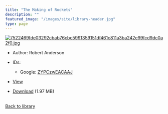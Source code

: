 ```yaml
---
title: "The Making of Rockets"
description: ""
featured_image: "/images/site/library-header.jpg"
type: page
---
```


<a href="" target="_blank">![7522469fde03292cbab76cbc5991359151df461c811a3ba242e99fcd9dc0a2f0.jpg](/images/library/7522469fde03292cbab76cbc5991359151df461c811a3ba242e99fcd9dc0a2f0.jpg)</a>
* Author: Robert Anderson
* IDs:
  * Google: <a href="https://books.google.com/books?id=ZYPCzwEACAAJ" target="_blank">ZYPCzwEACAAJ</a>
* <a href="" target="_blank">View</a>

* [Download]() (1.97 MB)

<br />[Back to library](/library/)
